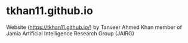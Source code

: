 ﻿# tkhan11.github.io 

Website (https://tkhan11.github.io/) by Tanveer Ahmed Khan member of Jamia Artificial Intelligence Research Group (JAIRG)

